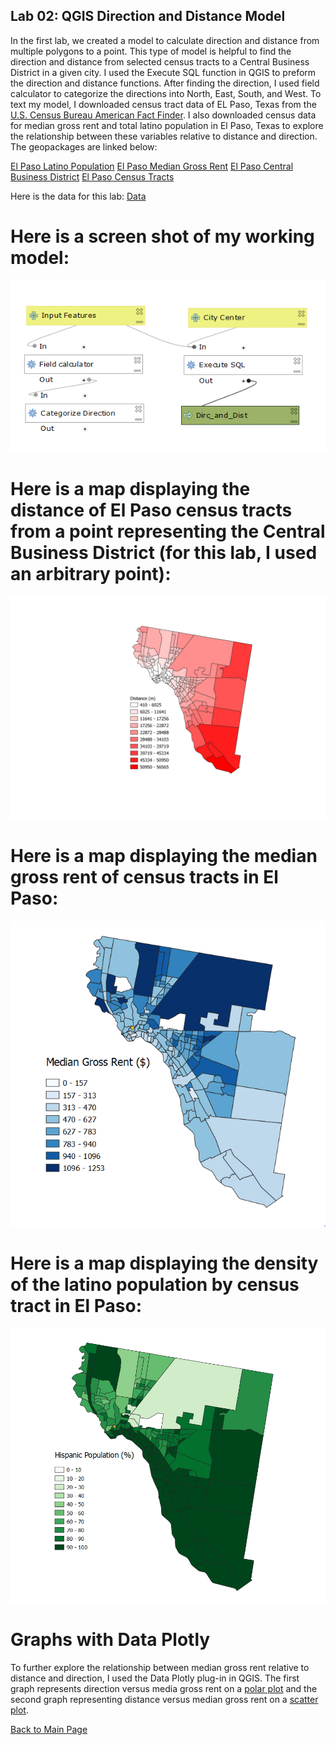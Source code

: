 ##  Lab 02: QGIS Direction and Distance Model

In the first lab, we created a model to calculate direction and distance from multiple polygons to a point. This type of model is helpful to find the direction and distance from selected census tracts to a Central Business District in a given city. I used the Execute SQL function in QGIS to preform the direction and distance functions. After finding the direction, I used field calculator to categorize the directions into North, East, South, and West. To text my model, I downloaded census tract data of EL Paso, Texas from the [U.S. Census Bureau American Fact Finder](https://factfinder.census.gov/faces/nav/jsf/pages/index.xhtml). I also downloaded census data for median gross rent and total latino population in El Paso, Texas to explore the relationship between these variables relative to distance and direction. The geopackages are linked below:

[El Paso Latino Population](Hispanic_Geopackage.gpkg)
[El Paso Median Gross Rent](MedianGrossRent_Geopackage.gpkg)
[El Paso Central Business District](El_Paso_CBD_Geopackage.gpkg)
[El Paso Census Tracts](El_Paso_Geopackage.gpkg)

Here is the data for this lab: [Data](Data_Lab02.md)

# Here is a screen shot of my working model:

![](Model_Lab02.PNG)

# Here is a map displaying the distance of El Paso census tracts from a point representing the Central Business District (for this lab, I used an arbitrary point):

![](Final_El_Paso.png)


# Here is a map displaying the median gross rent of census tracts in El Paso:

![](El_Paso_Median_Gross_Rent.PNG)


# Here is a map displaying the density of the latino population by census tract in El Paso:

![](El_Paso_Hispanic.PNG)



# Graphs with Data Plotly

To further explore the relationship between median gross rent relative to distance and direction, I used the Data Plotly plug-in in QGIS. The first graph represents direction versus media gross rent on a [polar plot](mgr_dirc.html) and the second graph representing distance versus median gross rent on a [scatter plot](dist_mgr.html). 


[Back to Main Page](index.md)
